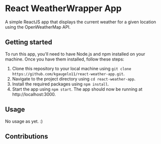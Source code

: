 # React WeatherWrapper App

A simple ReactJS app that displays the current weather for a given location using the OpenWeatherMap API.

## Getting started
To run this app, you'll need to have Node.js and npm installed on your machine. Once you have them installed, follow these steps:

1. Clone this repository to your local machine using `git clone https://github.com/kgaugelo11/react-weather-app.git`.
2. Navigate to the project directory using `cd react-weather-app`.
3. Install the required packages using `npm install`.
4. Start the app using `npm start`.
The app should now be running at http://localhost:3000.

## Usage

No usage as yet. :)

## Contributions
